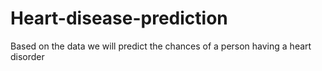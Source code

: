 # Heart-disease-prediction
Based on the data  we will predict the chances of a person having a heart disorder
